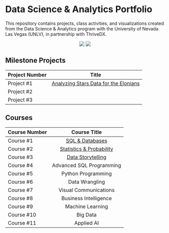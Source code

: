 # Data Science & Analytics Portfolio
This repository contains projects, class activities, and visualizations created from the Data
Science & Analytics program with the University of Nevada Las Vegas (UNLV), in partnership with ThriveDX.

<p align="center">
  <img src="https://github.com/collinbashore/data-analytics-portfolio/blob/main/ThriveDX%20logo.jfif">

  <img src="https://github.com/collinbashore/data-analytics-portfolio/blob/main/unlv%20logo.png">
</p>

## Milestone Projects

| Project Number| Title                                 |       
| ------------- |:-------------:                        |
| Project #1    | [Analyzing Stars Data for the Elonians](https://github.com/collinbashore/data-science-and-analytics-portfolio/tree/main/Milestone%20Project%201) | 
| Project #2    |                                       |
| Project #3    |                                       |

## Courses

| Course Number | Course Title          |
| ------------- |:-------------:        |
| Course #1     | [SQL & Databases](https://github.com/collinbashore/data-science-and-analytics-portfolio/tree/main/SQL%20%26%20Databases)|
| Course #2     | [Statistics & Probability](https://github.com/collinbashore/data-science-and-analytics-portfolio/tree/main/Statistics%20%26%20Probability)|
| Course #3     | [Data Storytelling](https://github.com/collinbashore/data-science-and-analytics-portfolio/tree/main/Data%20Storytelling)|
| Course #4     | Advanced SQL Programming|
| Course #5     | Python Programming|
| Course #6     | Data Wrangling        |
| Course #7     | Visual Communications |
| Course #8     | Business Intelligence |
| Course #9     | Machine Learning      |
| Course #10    | Big Data              |
| Course #11    | Applied AI            |
